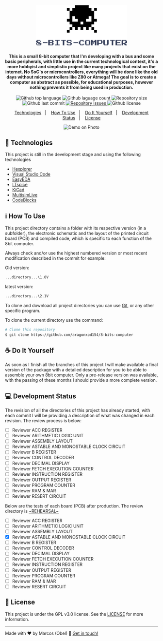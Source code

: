 <h1 align="center">
<img alt="8 Bits Computer" src="https://raw.githubusercontent.com/aragonxpd154/8-bits-computer/main/GITREP/8-BITS-COMPUTER_LOGO.png"/>
<br>
</h1>

<h4 align="center">

This is a small 8-bit computer that I'm developing with a bus and some basic peripherals, with little use in the current technological context, it's a more hobbyist and simplistic project like many projects that exist on the internet.
No SoC's or microcontrollers, everything will be done like the old days without microcontrollers like Z80 or Atmega! The goal is to create a computer as abstract as possible, for educational purposes, however nothing prevents it from being used in production.

</h4>

<p align="center">
<img alt="Github top language" src="https://img.shields.io/github/languages/top/aragonxpd154/8-bits-computer">
<img alt="Github laguage count" src="https://img.shields.io/github/languages/count/aragonxpd154/8-bits-computer">
<img alt="Repository size" src="https://img.shields.io/github/repo-size/aragonxpd154/8-bits-computer">
<img alt="Github last commit" src="https://img.shields.io/github/last-commit/aragonxpd154/8-bits-computer">
<a href="https://github.com/aragonxpd154/8-bits-computer/issues">
<img alt="Repository issues" src="https://img.shields.io/github/issues/aragonxpd154/8-bits-computer"> 
</a>
<img alt="Github license" src="https://img.shields.io/github/license/aragonxpd154/8-bits-computer">
</a>
</p>

<p align="center">
<a href="#rocket-technologies">Technologies</a>&nbsp;&nbsp;&nbsp;|&nbsp;&nbsp;&nbsp;
<a href="#information_source">How To Use</a>&nbsp;&nbsp;&nbsp;|&nbsp;&nbsp;&nbsp;
<a href="#do-it-yourself">Do It Yourself</a>&nbsp;&nbsp;&nbsp;|&nbsp;&nbsp;&nbsp;
<a href="#status">Development Status</a>&nbsp;&nbsp;&nbsp;|&nbsp;&nbsp;&nbsp;
<a href="#memo-license">License</a>
</p>

<p align="center">
<img alt="Demo on Photo" src="https://i.imgur.com/ElBRN8j.png">
</p>

## :rocket: Technologies

This project is still in the development stage and using the following technologies

-  [Hexplorer](https://sourceforge.net/projects/hexplorer/files/)
-  [Visual Studio Code](https://code.visualstudio.com/)
-  [EasyEDA](https://easyeda.com/)
-  [LTspice](https://www.analog.com/en/design-center/design-tools-and-calculators/ltspice-simulator.html)
-  [KiCad](https://www.kicad.org/)
-  [MultisimLive](https://www.multisim.com/)
-  [CodeBlocks](https://www.codeblocks.org/)

## :information_source: How To Use

This project directory contains a folder with its respective version (in a subfolder), the electronic schematic and the layout of the printed circuit board (PCB) and compiled code, which is specific to each function of the 8bit computer.

Always check and/or use the highest numbered version or most recent modification described in the commit for example:

Old version: 
```bash
...directory...\1.0V
````

latest version: 
```bash
...directory...\2.1V 
````

To clone and download all project directories you can use [Git](https://git-scm.com), or any other specific program.

To clone the current directory use the command:
```bash
# Clone this repository
$ git clone https://github.com/aragonxpd154/8-bits-computer
````

## ☕ Do It Yourself

As soon as I finish all the branches of this project I will make available a final version of the package with a detailed description for you to be able to assemble your own 8bit computer. Only a pre-release version was available, with the passing of these months I should provide a more complete version.

## 💻 Development Status

The revision of all the directories of this project has already started, with each commit I will be providing a description of what was changed in each revision. The review process is below:

- [ ] Reviewer ACC REGISTER 
- [ ] Reviewer ARITHMETIC LOGIC UNIT
- [ ] Reviewer ASSEMBLY LAYOUT
- [ ] Reviewer ASTABLE AND MONOSTABLE CLOCK CIRCUIT
- [ ] Reviewer B REGISTER
- [ ] Reviewer CONTROL DECODER
- [ ] Reviewer DECIMAL DISPLAY
- [ ] Reviewer FETCH EXECUTION COUNTER
- [ ] Reviewer INSTRUCTION REGISTER
- [ ] Reviewer OUTPUT REGISTER
- [ ] Reviewer PROGRAM COUNTER
- [ ] Reviewer RAM & MAR
- [ ] Reviewer RESERT CIRCUIT

Below are the tests of each board (PCB) after production. The review directory is [~REHEARSAL~](https://github.com/aragonxpd154/8-bits-computer/tree/main/~REHEARSAL~)

- [ ] Reviewer ACC REGISTER 
- [ ] Reviewer ARITHMETIC LOGIC UNIT
- [ ] Reviewer ASSEMBLY LAYOUT
- [x] Reviewer ASTABLE AND MONOSTABLE CLOCK CIRCUIT
- [ ] Reviewer B REGISTER
- [ ] Reviewer CONTROL DECODER
- [ ] Reviewer DECIMAL DISPLAY
- [ ] Reviewer FETCH EXECUTION COUNTER
- [ ] Reviewer INSTRUCTION REGISTER
- [ ] Reviewer OUTPUT REGISTER
- [ ] Reviewer PROGRAM COUNTER
- [ ] Reviewer RAM & MAR
- [ ] Reviewer RESERT CIRCUIT

## :memo: License
This project is under the GPL v3.0 license. See the [LICENSE](https://github.com/aragonxpd154/8-bits-computer/blob/main/LICENSE) for more information.

---

Made with ♥ by Marcos (Obel) :wave: [Get in touch!](https://www.linkedin.com/in/marcosobel)





